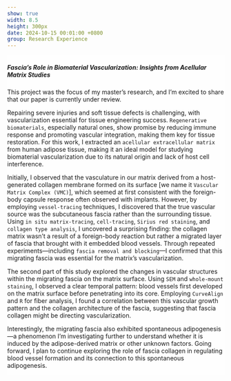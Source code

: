 ```yaml
---
show: true
width: 8.5
height: 300px
date: 2024-10-15 00:01:00 +0800
group: Research Experience
---
```

<div style="height: 635px; background-image: url('{{ 'assets/images/covers/橙绿背景.jpg' | relative_url }}'); background-size: cover; background-position: center;" class="p-4">
  <div class="card-img-overlay" style="overflow: scroll; background: rgb(255,255,255,0.8)">
    <h5 class="card-title">Fascia’s Role in Biomaterial Vascularization: Insights from Acellular Matrix Studies</h5>
    <p class="card-text">
      This project was the focus of my master’s research, and I’m excited to share that our paper is currently under review.
    </p>
    <p class="card-text">
      Repairing severe injuries and soft tissue defects is challenging, with vascularization essential for tissue engineering success. <code>Regenerative biomaterials</code>, especially natural ones, show promise by reducing immune response and promoting vascular integration, making them key for tissue restoration. For this work, I extracted an <code>acellular extracellular matrix</code> from human adipose tissue, making it an ideal model for studying biomaterial vascularization due to its natural origin and lack of host cell interference.
    </p>
    <p class="card-text">
      Initially, I observed that the vasculature in our matrix derived from a host-generated collagen membrane formed on its surface [we name it <code>Vascular Matrix Complex (VMC)</code>], which seemed at first consistent with the foreign-body capsule response often observed with implants. However, by employing <code>vessel-tracing</code> techniques, I discovered that the true vascular source was the subcutaneous fascia rather than the surrounding tissue. Using <code>in situ matrix-tracing</code>, <code>cell-tracing</code>, <code>Sirius red staining</code>, and <code>collagen type analysis</code>, I uncovered a surprising finding: the collagen matrix wasn’t a result of a foreign-body reaction but rather a migrated layer of fascia that brought with it embedded blood vessels. Through repeated experiments—including <code>fascia removal and blocking</code>—I confirmed that this migrating fascia was essential for the matrix’s vascularization.
    </p>
    <p class="card-text">
      The second part of this study explored the changes in vascular structures within the migrating fascia on the matrix surface. Using <code>SEM</code> and <code>whole-mount staining</code>, I observed a clear temporal pattern: blood vessels first developed on the matrix surface before penetrating into its core. Employing <code>CurveAlign</code> and <code>R</code> for fiber analysis, I found a correlation between this vascular growth pattern and the collagen architecture of the fascia, suggesting that fascia collagen might be directing vascularization.
    </p>
    <p class="card-text">
      Interestingly, the migrating fascia also exhibited spontaneous adipogenesis—a phenomenon I’m investigating further to understand whether it is induced by the adipose-derived matrix or other unknown factors. Going forward, I plan to continue exploring the role of fascia collagen in regulating blood vessel formation and its connection to this spontaneous adipogenesis.
    </p>
  </div>
</div>
